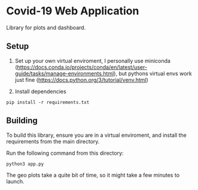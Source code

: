 # Covid-19 Web Application

Library for plots and dashboard.

## Setup

1. Set up your own virtual enviroment, I personally use miniconda (https://docs.conda.io/projects/conda/en/latest/user-guide/tasks/manage-environments.html), but pythons virtual envs work just fine (https://docs.python.org/3/tutorial/venv.html)

2. Install dependencies

```
pip install -r requirements.txt
```

## Building

To build this library, ensure you are in a virtual enviroment, and install the requirements from the main directory.

Run the following command from this directory:

```
python3 app.py
```

The geo plots take a quite bit of time, so it might take a few minutes to launch.

